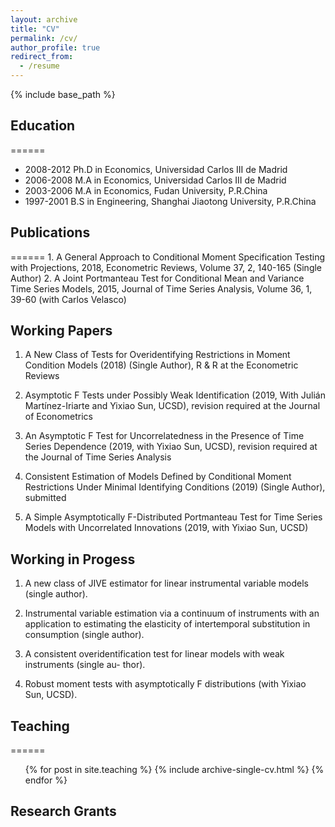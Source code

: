 ```yaml
---
layout: archive
title: "CV"
permalink: /cv/
author_profile: true
redirect_from:
  - /resume
---
```


{% include base_path %}

## Education
======
   * 2008-2012 Ph.D in Economics, Universidad Carlos III de Madrid
   * 2006-2008 M.A in Economics, Universidad Carlos III de Madrid
   * 2003-2006 M.A in Economics, Fudan University, P.R.China
   * 1997-2001 B.S in Engineering, Shanghai Jiaotong University, P.R.China


## Publications
======
    1. A General Approach to Conditional Moment Specification Testing with Projections, 2018, Econometric Reviews, Volume 37, 2, 140-165 (Single Author)
    2. A Joint Portmanteau Test for Conditional Mean and Variance Time Series Models, 2015, Journal of Time Series Analysis, Volume 36, 1, 39-60 (with Carlos Velasco)
## Working Papers

1. A New Class of Tests for Overidentifying Restrictions in Moment Condition Models (2018) (Single Author), R & R at the Econometric Reviews

2. Asymptotic F Tests under Possibly Weak Identification (2019, With Julián Martínez-Iriarte and Yixiao Sun, UCSD), revision required at the Journal of Econometrics

3. An Asymptotic F Test for Uncorrelatedness in the Presence of Time Series Dependence (2019, with Yixiao Sun, UCSD), revision required at the Journal of Time Series Analysis

4. Consistent Estimation of Models Defined by Conditional Moment Restrictions Under Minimal Identifying Conditions (2019) (Single Author), submitted

5. A Simple Asymptotically F-Distributed Portmanteau Test for Time Series Models with Uncorrelated Innovations (2019, with Yixiao Sun, UCSD)

## Working in Progess

  1. A new class of JIVE estimator for linear instrumental variable models (single author).

  2. Instrumental variable estimation via a continuum of instruments with an application to estimating the elasticity of intertemporal substitution in consumption (single author).

  3. A consistent overidentification test for linear models with weak instruments (single au- thor).

  4. Robust moment tests with asymptotically F distributions (with Yixiao Sun, UCSD).

## Teaching
======
  <ul>{% for post in site.teaching %}
    {% include archive-single-cv.html %}
  {% endfor %}</ul>
  
## Research Grants
